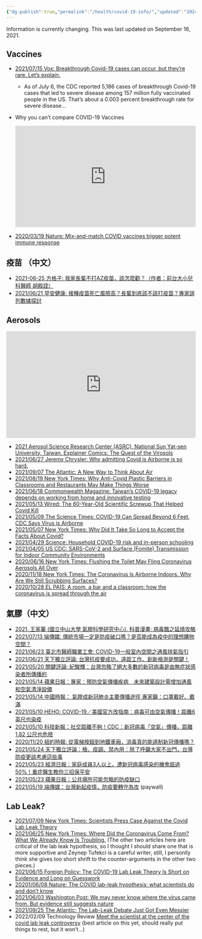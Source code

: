 ```yaml
---
{"dg-publish":true,"permalink":"/health/covid-19-info/","updated":"2024-03-14T17:48:00.524+08:00"}
---
```


Information is currently changing. This was last updated on September 16, 2021.

## Vaccines

- [2021/07/15 Vox: Breakthrough Covid-19 cases can occur, but they’re rare. Let’s explain.](https://www.vox.com/22575227/covid-19-post-vaccine-breakthrough-infection-cases)
    - As of July 6, the CDC reported 5,186 cases of breakthrough Covid-19 cases that led to severe disease among 157 million fully vaccinated people in the US. That’s about a 0.003 percent breakthrough rate for severe disease…
- Why you can’t compare COVID-19 Vaccines
    
    <iframe src="https://www.youtube.com/embed/K3odScka55A" title="" style="width:100%; aspect-ratio:16/9" loading="lazy" frameborder="0" allow="accelerometer; autoplay; clipboard-write; encrypted-media; gyroscope; picture-in-picture; web-share" allowfullscreen></iframe>
    
- [2020/03/19 Nature: Mix-and-match COVID vaccines trigger potent immune response](https://www.nature.com/articles/d41586-021-01359-3)

## 疫苗 （中文）

- [2021-06-25 方格子: 我家長輩不打AZ疫苗，該怎麼勸？（作者：前台大小兒科醫師 胡殿詮）](https://vocus.cc/article/60d583a6fd8978000175237c)
- [2021/06/21 早安健康: 接種疫苗死亡風險高？長輩到底該不該打疫苗？專家詳列數據探討](https://www.edh.tw/article/27552?fbclid=IwAR32TcoiZLAhvVbjnLFnOQhqGUBtqmY8gGAN0yx1HBZUuK9osvA1lv8Dmw4)

## Aerosols

<iframe src="https://www.youtube.com/embed/Pkd57w9lQvU" title="" style="width:100%; aspect-ratio:16/9" loading="lazy" frameborder="0" allow="accelerometer; autoplay; clipboard-write; encrypted-media; gyroscope; picture-in-picture; web-share" allowfullscreen></iframe>

- [2021 Aerosol Science Research Center (ASRC), National Sun Yat-sen University, Taiwan. Explainer Comics: The Quest of the Virosols](http://aerosol.nsysu.edu.tw/en/scopes/108)
- [2021/06/27 Jeremy Chrysler: Why admitting Covid is Airborne is so hard.](https://theair.substack.com/p/why-covid-is-airborne-history)
- [2021/09/07 The Atlantic: A New Way to Think About Air](https://www.theatlantic.com/health/archive/2021/09/coronavirus-pandemic-ventilation-rethinking-air/620000/)
- [2021/08/19 New York Times: Why Anti-Covid Plastic Barriers in Classrooms and Restaurants May Make Things Worse](https://www.nytimes.com/2021/08/19/well/live/coronavirus-restaurants-classrooms-salons.html)
- [2021/06/18 Commonwealth Magazine: Taiwan’s COVID-19 legacy depends on working from home and innovative testing](https://english.cw.com.tw/article/article.action?id=3014&utm_medium=website_share&utm_campaign=twitter_-website_share-icon&utm_source=twitter_)
- [2021/05/13 Wired: The 60-Year-Old Scientific Screwup That Helped Covid Kill](https://www.wired.com/story/the-teeny-tiny-scientific-screwup-that-helped-covid-kill/)
- [2021/05/09 The Science Times: COVID-19 Can Spread Beyond 6 Feet, CDC Says Virus is Airborne](https://www.sciencetimes.com/articles/31087/20210509/covid-19-spread-beyond-6%EF%BC%9A-feet-cdc-virus-airborne.htm)
- [2021/05/07 New York Times: Why Did It Take So Long to Accept the Facts About Covid?](https://www.nytimes.com/2021/05/07/opinion/coronavirus-airborne-transmission.html)
- [2021/04/29 Science: Household COVID-19 risk and in-person schooling](https://science.sciencemag.org/content/early/2021/04/28/science.abh2939)
- [2021/04/05 US CDC: SARS-CoV-2 and Surface (Fomite) Transmission for Indoor Community Environments](https://www.cdc.gov/coronavirus/2019-ncov/more/science-and-research/surface-transmission.html)
- [2020/06/16 New York Times: Flushing the Toilet May Fling Coronavirus Aerosols All Over](https://www.nytimes.com/2020/06/16/health/coronavirus-toilets-flushing.html)
- [2020/11/18 New York Times: The Coronavirus Is Airborne Indoors. Why Are We Still Scrubbing Surfaces?](https://www.nytimes.com/2020/11/18/world/asia/covid-cleaning.html)
- [2020/10/28 EL PAÍS: A room, a bar and a classroom: how the coronavirus is spread through the air](https://english.elpais.com/society/2020-10-28/a-room-a-bar-and-a-class-how-the-coronavirus-is-spread-through-the-air.html)

## 氣膠（中文）

- [2021. 王家蓁 (國立中山大學 氣膠科學研究中心). 科普漫畫: 病毒飄之延燒攻略](http://aerosol.nsysu.edu.tw/scopes/108)
- [2021/07/13 端傳媒: 傳統市場一定是防疫破口嗎？是否能成為疫中的理想購物空間？](https://theinitium.com/article/20210713-taiwan-traditional-market/)
- [2021/06/23 臺北市醫師職業工會: COVID-19一般室內空間之通風排氣指引](https://taipeidu2017.medium.com/covid-19%E4%B8%80%E8%88%AC%E5%AE%A4%E5%85%A7%E7%A9%BA%E9%96%93%E4%B9%8B%E9%80%9A%E9%A2%A8%E6%8E%92%E6%B0%A3%E6%8C%87%E5%BC%95-2021-06-23-%E9%86%AB%E5%B8%AB%E8%81%B7%E6%A5%AD%E5%B7%A5%E6%9C%83-30988bfe4aa4)
- [2021/06/21 天下獨立評論: 台灣抗疫要成功，遠距工作、創新檢測是關鍵！](https://opinion.cw.com.tw/blog/profile/515/article/11033)
- [2021/05/20 關鍵評論: 紀駿輝：台灣忽略了絕大多數的新冠病毒是由無症狀感染者所傳播的](https://www.thenewslens.com/article/151187)
- [2021/05/14 蘋果日報：專家：預防空氣傳播疾病　未來建築設計需增加通風和空氣清淨設備](https://tw.appledaily.com/international/20210514/4I4V6XN7HNGU5J6FQI5GSIMDJI/)
- [2021/05/14 中國時報： 氣膠成新冠肺炎主要傳播途徑 專家籲：口罩戴好、戴滿](https://www.chinatimes.com/realtimenews/20210514004091-260405)
- [2021/05/10 HEHO: COVID-19／美國官方改指南：病毒可由空氣傳播！距離6英尺也染疫](https://heho.com.tw/archives/171215)
- [2021/05/10 科技新報：社交距離不夠！CDC：新冠病毒「空氣」傳播，距離 1.82 公尺也危險](https://technews.tw/2021/05/10/airborne-spread-of-coronavirus/)
- [2020/11/20 紐約時報: 從電梯按鈕到地鐵車廂，消毒真的能遏制新冠傳播嗎？](https://cn.nytimes.com/china/20201120/covid-cleaning/zh-hant/)
- [2021/05/24 天下獨立評論：檢、疫調、禁內用：除了呼籲大家不出門，台灣防疫更該考慮這些事](https://opinion.cw.com.tw/blog/profile/441/article/10896)
- [2021/05/23 經濟日報：家庭成員3人以上，遭新冠病毒感染的機會超過50%！重症醫生教你三招保平安](https://money.udn.com/money/story/5658/5478392)
- [2021/05/23 蘋果日報：公共場所可能忽略的防疫缺口](https://tw.appledaily.com/forum/20210523/4AUFLKSEHZDYDC6WHLX3YUNVNI/)
- [2021/05/19 端傳媒：台灣新起疫情，防疫要轉守為攻](https://theinitium.com/article/20210519-opinion-taiwan-epedimic-prevention/) (paywall)

## Lab Leak?

- [2021/07/09 New York Times: Scientists Press Case Against the Covid Lab Leak Theory](https://www.nytimes.com/2021/07/09/science/coronavirus-origins-lab-leak.html)
- [2021/06/25 New York Times: Where Did the Coronavirus Come From? What We Already Know Is Troubling.](https://www.nytimes.com/2021/06/25/opinion/coronavirus-lab.html) (The other two articles here are critical of the lab leak hypothesis, so I thought I should share one that is more supportive and Zeynep Tufekci is a careful writer, still, I personlly think she gives too short shrift to the counter-arguments in the other two pieces.)
- [2021/06/15 Foreign Policy: The COVID-19 Lab Leak Theory Is Short on Evidence and Long on Guesswork](https://foreignpolicy.com/2021/06/15/lab-leak-theory-doesnt-hold-up-covid-china/)
- [20201/06/08 Nature: The COVID lab-leak hypothesis: what scientists do and don’t know](https://www.nature.com/articles/d41586-021-01529-3)
- [2021/06/03 Washington Post: We may never know where the virus came from. But evidence still suggests nature](https://www.washingtonpost.com/outlook/virus-origins-nature-lab/2021/06/03/dd50eb62-c4a9-11eb-93f5-ee9558eecf4b_story.html)
- [2021/09/25 The Atlantic: The Lab-Leak Debate Just Got Even Messier](https://www.theatlantic.com/science/archive/2021/09/lab-leak-pandemic-origins-even-messier/620209/?utm_source=feed)
- 2022/02/09 Technology Review [Meet the scientist at the center of the covid lab leak controversy](https://www.technologyreview.com/2022/02/09/1044985/shi-zhengli-covid-lab-leak-wuhan/) (best article on this yet, should really put things to rest, but it won’t...)